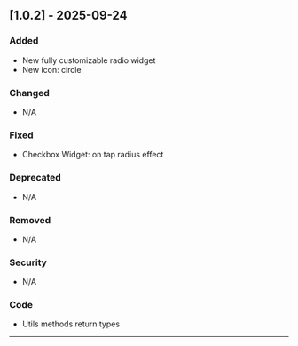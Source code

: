 ## [1.0.2] - 2025-09-24

### Added

- New fully customizable radio widget
- New icon: circle

### Changed

- N/A

### Fixed

- Checkbox Widget: on tap radius effect

### Deprecated

- N/A

### Removed

- N/A

### Security

- N/A

### Code

- Utils methods return types

---
